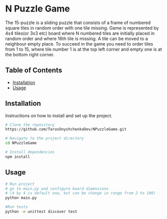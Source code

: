 # N Puzzle Game

The 15-puzzle is a sliding puzzle that consists of a frame of numbered square tiles in random
order with one tile missing. Game is represented by 4x4 tiles(or 3x3 etc) board where N numbered tiles are
initially placed in random order and where 16th tile is missing. A tile can be moved to a
neighbour empty place. To succeed in the game you need to order tiles from 1 to 15, where tile
number 1 is at the top left corner and empty one is at the bottom right corner.

## Table of Contents

- [Installation](#installation)
- [Usage](#usage)


## Installation

Instructions on how to install and set up the project.

```bash
# Clone the repository
https://github.com/TarasOnyshchenkoDev/NPuzzleGame.git

# Navigate to the project directory
cd NPuzzleGame

# Install dependencies
npm install
```
## Usage
```bash
# Run project
# go to main.py and configure board dimensions
# (4 by 4 is default one, but can be change in range from 2 to 100)
python main.py

#Run tests
python -m unittest discover test

```